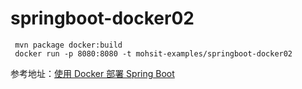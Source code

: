 # springboot-docker02

```
 mvn package docker:build
 docker run -p 8080:8080 -t mohsit-examples/springboot-docker02
```

参考地址：[使用 Docker 部署 Spring Boot](https://juejin.im/entry/5aaf0d17f265da2380596e31)



